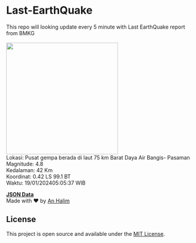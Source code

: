 # Last-EarthQuake
This repo will looking update every 5 minute with Last EarthQuake report from BMKG
<br>
<br>
<img src="https://static.bmkg.go.id/20240119050537.mmi.jpg" width="300"/>
<br>
Lokasi: Pusat gempa berada di laut 75 km Barat Daya Air Bangis- Pasaman <br>
Magnitude: 4.8 <br>
Kedalaman: 42 Km <br>
Koordinat: 0.42 LS 99.1 BT <br>
Waktu: 19/01/202405:05:37 WIB <br>

<a href="./data/data.json">**JSON Data**</a>
<br>
Made with ❤️ by <a href="https://github.com/an-halim">An Halim</a>
## License

This project is open source and available under the [MIT License](LICENSE).
